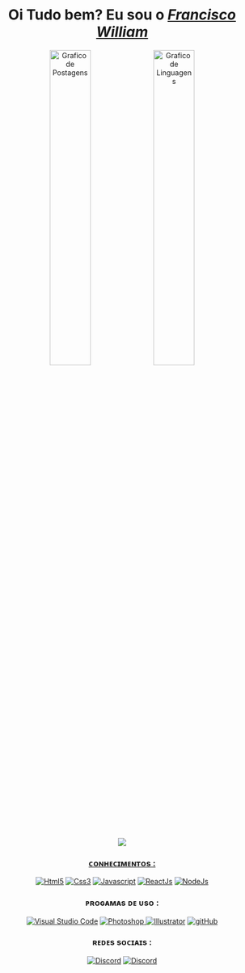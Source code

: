 <div>
  <h1 align="center">Oi Tudo bem? Eu sou o <a href="https://www.linkedin.com/in/edududuribeiro/"><i>Francisco William </i></a> </h1>
  <div align="center">
  <img width="40%"  valign="middle" src="https://github-readme-stats.vercel.app/api?username=fwoliveira&show_icons=true&custom_title=&title_color=ffffff&bg_color=00000000&text_color=11bbb2&count_private=true&icon_color=ffffff&border_color=00000000" alt="Grafico de Postagens"/>
    <img width="40%"  valign="middle" src="https://github-readme-stats.vercel.app/api/top-langs/?username=fwoliveira&layout=compact&title_color=ffffff&bg_color=00000000&text_color=11bbb2&count_private=true&icon_color=11bbb2&border_color=00000000&show_icons=true&custom_title=Linguagens mais desenvolvidas" alt="Grafico de Linguagens"/>

<div align="center"><img src="https://discord.c99.nl/widget/theme-4/908158924258152478.png"/> <a href="https://discord.gg/exX6rNenXq" ></div>
    
<h3 align="center">ᴄᴏɴʜᴇᴄɪᴍᴇɴᴛᴏs :</h3>
 <div align="center" >
    <a align="center" href="https://pt.wikipedia.org/wiki/HTML5"> <img alt="Html5" src="https://img.icons8.com/ios/40/000000/E65100/html.png"/></a>
    <a href="https://pt.wikipedia.org/wiki/CSS3"> <img alt="Css3" src="https://img.icons8.com/ios/40/000000/0277BD/css.png"/></a>
    <a href="https://pt.wikipedia.org/wiki/JavaScript"> <img alt="Javascript" src="https://img.icons8.com/ios/40/000000/F1C40F/javascript--v1.png"/></a>
    <a href="https://pt.wikipedia.org/wiki/React_(JavaScript)"> <img alt="ReactJs" src="https://img.icons8.com/ios/40/000000/00D7FE/react-native--v1.png"/></a>
    <a href="https://pt.wikipedia.org/wiki/Node.js"> <img alt="NodeJs" src="https://img.icons8.com/small/40/000000/539e43/nodejs.png"/></a>    
   </div> 
    
    
    
    
 <div></div>   
    
<h3 align="center"> ᴘʀᴏɢᴀᴍᴀs ᴅᴇ ᴜsᴏ :</h3>
<div align="center">
<a href="https://pt.wikipedia.org/wiki/Visual_Studio_Code"> <img alt="Visual Studio Code" src="https://img.icons8.com/fluency/40/000000/visual-studio-code-2019.png"/></a>
<a href="https://pt.wikipedia.org/wiki/Adobe_Photoshop"> <img alt="Photoshop" src="https://img.icons8.com/ios/40/000000/1c9cff/adobe-photoshop--v1.png"/>   
<a href="https://pt.wikipedia.org/wiki/Adobe_Illustrator"> <img alt="Illustrator" src="https://img.icons8.com/ios/40/000000/fe9900/adobe-illustrator--v1.png"/></a>
<a href="https://pt.wikipedia.org/wiki/GitHub"> <img alt="gitHub" src="https://img.icons8.com/ios/40/000000/f05133/git.png"/></a>
</div>
 

 
<h3 align="center">ʀᴇᴅᴇs sᴏᴄɪᴀɪs :</h3>  
 <div align="center">   
<a href="https://discord.gg/exX6rNenXq"> <img alt="Discord" src="https://img.icons8.com/ios/40/000000/5164f6/discord-logo--v1.pn"/></a>
<a href="https://www.instagram.com/william_llima0/"> <img alt="Discord" src="https://img.icons8.com/ios/40/000000/ed006d/instagram-new--v1.png"/></a>    
 </div>   
    
<!-- Edição de Perfil FIM -->


